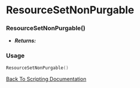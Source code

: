 # ResourceSetNonPurgable

### ResourceSetNonPurgable()
- ***Returns:*** 

### Usage

```Lua
ResourceSetNonPurgable()
```


[Back To Scripting Documentation](../README.md)
